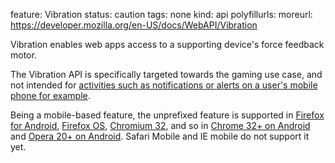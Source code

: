 feature: Vibration
status: caution
tags: none
kind: api
polyfillurls:
moreurl: https://developer.mozilla.org/en-US/docs/WebAPI/Vibration

Vibration enables web apps access to a supporting device's force feedback motor.

The Vibration API is specifically targeted towards the gaming use case, and not intended for [activities such as notifications or alerts on a user's mobile phone for example](http://shkspr.mobi/blog/2014/01/malicious-use-of-the-html5-vibrate-api/).

Being a mobile-based feature, the unprefixed feature is supported in [Firefox for Android](https://developer.mozilla.org/en-US/docs/WebAPI/Vibration), [Firefox OS](https://developer.mozilla.org/en-US/docs/WebAPI/Vibration), [Chromium 32](https://groups.google.com/a/chromium.org/forum/#!searchin/blink-dev/vibration$20api/blink-dev/hH9bJGWKAbk/AFPov-g5VMMJ), and so in [Chrome 32+ on Android](http://blog.chromium.org/2013/11/chrome-32-beta-animated-webp-images-and.html) and [Opera 20+ on Android](http://my.opera.com/community/forums/topic.dml?id=1821802&t=1391687627&page=1#comment15132062). Safari Mobile and IE mobile do not support it yet.
